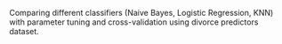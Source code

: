 Comparing different classifiers (Naive Bayes, Logistic Regression, KNN) with parameter tuning and cross-validation using divorce predictors dataset.
